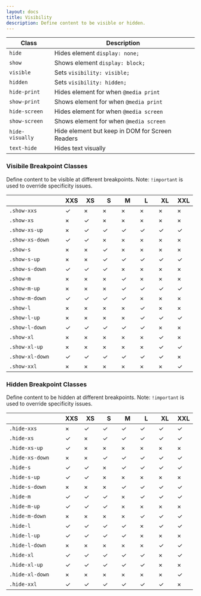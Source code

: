 ```yaml
---
layout: docs
title: Visibility
description: Define content to be visible or hidden.
---
```


| Class           | Description                                     |
| --------------- | ----------------------------------------------- |
| `hide`          | Hides element `display: none;`                  |
| `show`          | Shows element `display: block;`                 |
| `visible`       | Sets `visibility: visible;`                     |
| `hidden`        | Sets `visibility: hidden;`                      |
| `hide-print`    | Hides element for when `@media print`           |
| `show-print`    | Shows element for when `@media print`           |
| `hide-screen`   | Hides element for when `@media screen`          |
| `show-screen`   | Shows element for when `@media screen`          |
| `hide-visually` | Hide element but keep in DOM for Screen Readers |
| `text-hide`     | Hides text visually                             |

### Visibile Breakpoint Classes

Define content to be visible at different breakpoints. Note: `!important` is used to override specificity issues.

<div class="table-responsive">
  <table>
    <thead>
      <tr>
        <th width="30%"></th>
        <th width="10%">XXS</th>
        <th width="10%">XS</th>
        <th width="10%">S</th>
        <th width="10%">M</th>
        <th width="10%">L</th>
        <th width="10%">XL</th>
        <th width="10%">XXL</th>
      </tr>
    </thead>
    <tbody>
      <tr>
        <td><code>.show-xxs</code></td>
        <td class="color-success background-success-50">&check;</td>
        <td class="color-error background-error-50">&times;</td>
        <td class="color-error background-error-50">&times;</td>
        <td class="color-error background-error-50">&times;</td>
        <td class="color-error background-error-50">&times;</td>
        <td class="color-error background-error-50">&times;</td>
        <td class="color-error background-error-50">&times;</td>
      </tr>
      <tr>
        <td><code>.show-xs</code></td>
        <td class="color-error background-error-50">&times;</td>
        <td class="color-success background-success-50">&check;</td>
        <td class="color-error background-error-50">&times;</td>
        <td class="color-error background-error-50">&times;</td>
        <td class="color-error background-error-50">&times;</td>
        <td class="color-error background-error-50">&times;</td>
        <td class="color-error background-error-50">&times;</td>
      </tr>
      <tr>
        <td><code>.show-xs-up</code></td>
        <td class="color-error background-error-50">&times;</td>
        <td class="color-success background-success-50">&check;</td>
        <td class="color-success background-success-50">&check;</td>
        <td class="color-success background-success-50">&check;</td>
        <td class="color-success background-success-50">&check;</td>
        <td class="color-success background-success-50">&check;</td>
        <td class="color-success background-success-50">&check;</td>
      </tr>
      <tr>
        <td><code>.show-xs-down</code></td>
        <td class="color-success background-success-50">&check;</td>
        <td class="color-success background-success-50">&check;</td>
        <td class="color-error background-error-50">&times;</td>
        <td class="color-error background-error-50">&times;</td>
        <td class="color-error background-error-50">&times;</td>
        <td class="color-error background-error-50">&times;</td>
        <td class="color-error background-error-50">&times;</td>
      </tr>
      <tr>
        <td><code>.show-s</code></td>
        <td class="color-error background-error-50">&times;</td>
        <td class="color-error background-error-50">&times;</td>
        <td class="color-success background-success-50">&check;</td>
        <td class="color-error background-error-50">&times;</td>
        <td class="color-error background-error-50">&times;</td>
        <td class="color-error background-error-50">&times;</td>
        <td class="color-error background-error-50">&times;</td>
      </tr>
      <tr>
        <td><code>.show-s-up</code></td>
        <td class="color-error background-error-50">&times;</td>
        <td class="color-error background-error-50">&times;</td>
        <td class="color-success background-success-50">&check;</td>
        <td class="color-success background-success-50">&check;</td>
        <td class="color-success background-success-50">&check;</td>
        <td class="color-success background-success-50">&check;</td>
        <td class="color-success background-success-50">&check;</td>
      </tr>
      <tr>
        <td><code>.show-s-down</code></td>
        <td class="color-success background-success-50">&check;</td>
        <td class="color-success background-success-50">&check;</td>
        <td class="color-success background-success-50">&check;</td>
        <td class="color-error background-error-50">&times;</td>
        <td class="color-error background-error-50">&times;</td>
        <td class="color-error background-error-50">&times;</td>
        <td class="color-error background-error-50">&times;</td>
      </tr>
      <tr>
        <td><code>.show-m</code></td>
        <td class="color-error background-error-50">&times;</td>
        <td class="color-error background-error-50">&times;</td>
        <td class="color-error background-error-50">&times;</td>
        <td class="color-success background-success-50">&check;</td>
        <td class="color-error background-error-50">&times;</td>
        <td class="color-error background-error-50">&times;</td>
        <td class="color-error background-error-50">&times;</td>
      </tr>
      <tr>
        <td><code>.show-m-up</code></td>
        <td class="color-error background-error-50">&times;</td>
        <td class="color-error background-error-50">&times;</td>
        <td class="color-error background-error-50">&times;</td>
        <td class="color-success background-success-50">&check;</td>
        <td class="color-success background-success-50">&check;</td>
        <td class="color-success background-success-50">&check;</td>
        <td class="color-success background-success-50">&check;</td>
      </tr>
      <tr>
        <td><code>.show-m-down</code></td>
        <td class="color-success background-success-50">&check;</td>
        <td class="color-success background-success-50">&check;</td>
        <td class="color-success background-success-50">&check;</td>
        <td class="color-success background-success-50">&check;</td>
        <td class="color-error background-error-50">&times;</td>
        <td class="color-error background-error-50">&times;</td>
        <td class="color-error background-error-50">&times;</td>
      </tr>
      <tr>
        <td><code>.show-l</code></td>
        <td class="color-error background-error-50">&times;</td>
        <td class="color-error background-error-50">&times;</td>
        <td class="color-error background-error-50">&times;</td>
        <td class="color-error background-error-50">&times;</td>
        <td class="color-success background-success-50">&check;</td>
        <td class="color-error background-error-50">&times;</td>
        <td class="color-error background-error-50">&times;</td>
      </tr>
      <tr>
        <td><code>.show-l-up</code></td>
        <td class="color-error background-error-50">&times;</td>
        <td class="color-error background-error-50">&times;</td>
        <td class="color-error background-error-50">&times;</td>
        <td class="color-error background-error-50">&times;</td>
        <td class="color-success background-success-50">&check;</td>
        <td class="color-success background-success-50">&check;</td>
        <td class="color-success background-success-50">&check;</td>
      </tr>
      <tr>
        <td><code>.show-l-down</code></td>
        <td class="color-success background-success-50">&check;</td>
        <td class="color-success background-success-50">&check;</td>
        <td class="color-success background-success-50">&check;</td>
        <td class="color-success background-success-50">&check;</td>
        <td class="color-success background-success-50">&check;</td>
        <td class="color-error background-error-50">&times;</td>
        <td class="color-error background-error-50">&times;</td>
      </tr>
      <tr>
        <td><code>.show-xl</code></td>
        <td class="color-error background-error-50">&times;</td>
        <td class="color-error background-error-50">&times;</td>
        <td class="color-error background-error-50">&times;</td>
        <td class="color-error background-error-50">&times;</td>
        <td class="color-error background-error-50">&times;</td>
        <td class="color-success background-success-50">&check;</td>
        <td class="color-error background-error-50">&times;</td>
      </tr>
      <tr>
        <td><code>.show-xl-up</code></td>
        <td class="color-error background-error-50">&times;</td>
        <td class="color-error background-error-50">&times;</td>
        <td class="color-error background-error-50">&times;</td>
        <td class="color-error background-error-50">&times;</td>
        <td class="color-error background-error-50">&times;</td>
        <td class="color-success background-success-50">&check;</td>
        <td class="color-success background-success-50">&check;</td>
      </tr>
      <tr>
        <td><code>.show-xl-down</code></td>
        <td class="color-success background-success-50">&check;</td>
        <td class="color-success background-success-50">&check;</td>
        <td class="color-success background-success-50">&check;</td>
        <td class="color-success background-success-50">&check;</td>
        <td class="color-success background-success-50">&check;</td>
        <td class="color-success background-success-50">&check;</td>
        <td class="color-error background-error-50">&times;</td>
      </tr>
      <tr>
        <td><code>.show-xxl</code></td>
        <td class="color-error background-error-50">&times;</td>
        <td class="color-error background-error-50">&times;</td>
        <td class="color-error background-error-50">&times;</td>
        <td class="color-error background-error-50">&times;</td>
        <td class="color-error background-error-50">&times;</td>
        <td class="color-error background-error-50">&times;</td>
        <td class="color-success background-success-50">&check;</td>
      </tr>
    </tbody>
  </table>
</div>

### Hidden Breakpoint Classes

Define content to be hidden at different breakpoints. Note: `!important` is used to override specificity issues.

<div class="table-responsive">
  <table>
    <thead>
      <tr>
        <th width="30%"></th>
        <th width="10%">XXS</th>
        <th width="10%">XS</th>
        <th width="10%">S</th>
        <th width="10%">M</th>
        <th width="10%">L</th>
        <th width="10%">XL</th>
        <th width="10%">XXL</th>
      </tr>
    </thead>
    <tbody>
      <tr>
        <td><code>.hide-xxs</code></td>
        <td class="color-error background-error-50">&times;</td>
        <td class="color-success background-success-50">&check;</td>
        <td class="color-success background-success-50">&check;</td>
        <td class="color-success background-success-50">&check;</td>
        <td class="color-success background-success-50">&check;</td>
        <td class="color-success background-success-50">&check;</td>
        <td class="color-success background-success-50">&check;</td>
      </tr>
      <tr>
        <td><code>.hide-xs</code></td>
        <td class="color-success background-success-50">&check;</td>
        <td class="color-error background-error-50">&times;</td>
        <td class="color-success background-success-50">&check;</td>
        <td class="color-success background-success-50">&check;</td>
        <td class="color-success background-success-50">&check;</td>
        <td class="color-success background-success-50">&check;</td>
        <td class="color-success background-success-50">&check;</td>
      </tr>
      <tr>
        <td><code>.hide-xs-up</code></td>
        <td class="color-success background-success-50">&check;</td>
        <td class="color-error background-error-50">&times;</td>
        <td class="color-error background-error-50">&times;</td>
        <td class="color-error background-error-50">&times;</td>
        <td class="color-error background-error-50">&times;</td>
        <td class="color-error background-error-50">&times;</td>
        <td class="color-error background-error-50">&times;</td>
      </tr>
      <tr>
        <td><code>.hide-xs-down</code></td>
        <td class="color-error background-error-50">&times;</td>
        <td class="color-error background-error-50">&times;</td>
        <td class="color-success background-success-50">&check;</td>
        <td class="color-success background-success-50">&check;</td>
        <td class="color-success background-success-50">&check;</td>
        <td class="color-success background-success-50">&check;</td>
        <td class="color-success background-success-50">&check;</td>
      </tr>
      <tr>
        <td><code>.hide-s</code></td>
        <td class="color-success background-success-50">&check;</td>
        <td class="color-success background-success-50">&check;</td>
        <td class="color-error background-error-50">&times;</td>
        <td class="color-success background-success-50">&check;</td>
        <td class="color-success background-success-50">&check;</td>
        <td class="color-success background-success-50">&check;</td>
        <td class="color-success background-success-50">&check;</td>
      </tr>
      <tr>
        <td><code>.hide-s-up</code></td>
        <td class="color-success background-success-50">&check;</td>
        <td class="color-success background-success-50">&check;</td>
        <td class="color-error background-error-50">&times;</td>
        <td class="color-error background-error-50">&times;</td>
        <td class="color-error background-error-50">&times;</td>
        <td class="color-error background-error-50">&times;</td>
        <td class="color-error background-error-50">&times;</td>
      </tr>
      <tr>
        <td><code>.hide-s-down</code></td>
        <td class="color-error background-error-50">&times;</td>
        <td class="color-error background-error-50">&times;</td>
        <td class="color-error background-error-50">&times;</td>
        <td class="color-success background-success-50">&check;</td>
        <td class="color-success background-success-50">&check;</td>
        <td class="color-success background-success-50">&check;</td>
        <td class="color-success background-success-50">&check;</td>
      </tr>
      <tr>
        <td><code>.hide-m</code></td>
        <td class="color-success background-success-50">&check;</td>
        <td class="color-success background-success-50">&check;</td>
        <td class="color-success background-success-50">&check;</td>
        <td class="color-error background-error-50">&times;</td>
        <td class="color-success background-success-50">&check;</td>
        <td class="color-success background-success-50">&check;</td>
        <td class="color-success background-success-50">&check;</td>
      </tr>
      <tr>
        <td><code>.hide-m-up</code></td>
        <td class="color-success background-success-50">&check;</td>
        <td class="color-success background-success-50">&check;</td>
        <td class="color-success background-success-50">&check;</td>
        <td class="color-error background-error-50">&times;</td>
        <td class="color-error background-error-50">&times;</td>
        <td class="color-error background-error-50">&times;</td>
        <td class="color-error background-error-50">&times;</td>
      </tr>
      <tr>
        <td><code>.hide-m-down</code></td>
        <td class="color-error background-error-50">&times;</td>
        <td class="color-error background-error-50">&times;</td>
        <td class="color-error background-error-50">&times;</td>
        <td class="color-error background-error-50">&times;</td>
        <td class="color-success background-success-50">&check;</td>
        <td class="color-success background-success-50">&check;</td>
        <td class="color-success background-success-50">&check;</td>
      </tr>
      <tr>
        <td><code>.hide-l</code></td>
        <td class="color-success background-success-50">&check;</td>
        <td class="color-success background-success-50">&check;</td>
        <td class="color-success background-success-50">&check;</td>
        <td class="color-success background-success-50">&check;</td>
        <td class="color-error background-error-50">&times;</td>
        <td class="color-success background-success-50">&check;</td>
        <td class="color-success background-success-50">&check;</td>
      </tr>
      <tr>
        <td><code>.hide-l-up</code></td>
        <td class="color-success background-success-50">&check;</td>
        <td class="color-success background-success-50">&check;</td>
        <td class="color-success background-success-50">&check;</td>
        <td class="color-success background-success-50">&check;</td>
        <td class="color-error background-error-50">&times;</td>
        <td class="color-error background-error-50">&times;</td>
        <td class="color-error background-error-50">&times;</td>
      </tr>
      <tr>
        <td><code>.hide-l-down</code></td>
        <td class="color-error background-error-50">&times;</td>
        <td class="color-error background-error-50">&times;</td>
        <td class="color-error background-error-50">&times;</td>
        <td class="color-error background-error-50">&times;</td>
        <td class="color-error background-error-50">&times;</td>
        <td class="color-success background-success-50">&check;</td>
        <td class="color-success background-success-50">&check;</td>
      </tr>
      <tr>
        <td><code>.hide-xl</code></td>
        <td class="color-success background-success-50">&check;</td>
        <td class="color-success background-success-50">&check;</td>
        <td class="color-success background-success-50">&check;</td>
        <td class="color-success background-success-50">&check;</td>
        <td class="color-success background-success-50">&check;</td>
        <td class="color-error background-error-50">&times;</td>
        <td class="color-success background-success-50">&check;</td>
      </tr>
      <tr>
        <td><code>.hide-xl-up</code></td>
        <td class="color-success background-success-50">&check;</td>
        <td class="color-success background-success-50">&check;</td>
        <td class="color-success background-success-50">&check;</td>
        <td class="color-success background-success-50">&check;</td>
        <td class="color-success background-success-50">&check;</td>
        <td class="color-error background-error-50">&times;</td>
        <td class="color-error background-error-50">&times;</td>
      </tr>
      <tr>
        <td><code>.hide-xl-down</code></td>
        <td class="color-error background-error-50">&times;</td>
        <td class="color-error background-error-50">&times;</td>
        <td class="color-error background-error-50">&times;</td>
        <td class="color-error background-error-50">&times;</td>
        <td class="color-error background-error-50">&times;</td>
        <td class="color-error background-error-50">&times;</td>
        <td class="color-success background-success-50">&check;</td>
      </tr>
      <tr>
        <td><code>.hide-xxl</code></td>
        <td class="color-success background-success-50">&check;</td>
        <td class="color-success background-success-50">&check;</td>
        <td class="color-success background-success-50">&check;</td>
        <td class="color-success background-success-50">&check;</td>
        <td class="color-success background-success-50">&check;</td>
        <td class="color-success background-success-50">&check;</td>
        <td class="color-error background-error-50">&times;</td>
      </tr>
    </tbody>
  </table>
</div>
